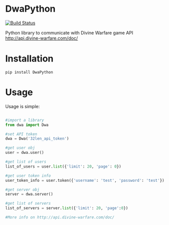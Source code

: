 DwaPython
=========

[![Build Status](https://travis-ci.org/Salamek/DwaPython.svg?branch=master)](https://travis-ci.org/Salamek/DwaPython)


Python library to communicate with Divine Warfare game API http://api.divine-warfare.com/doc/

# Installation

    pip install DwaPython
    
# Usage

Usage is simple:

```python

#import a library
from dwa import Dwa

#set API token
dwa = Dwa('32len_api_token')

#get user obj
user = dwa.user()

#get list of users
list_of_users = user.list({'limit': 20, 'page': 0})

#get user token info
user_token_info = user.token({'username': 'test', 'password': 'test'})

#get server obj
server = dwa.server()

#get list of servers
list_of_servers = server.list({'limit': 20, 'page':0})

#More info on http://api.divine-warfare.com/doc/

```




